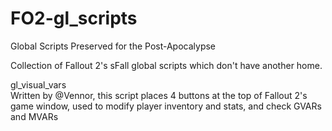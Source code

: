 # FO2-gl_scripts
Global Scripts Preserved for the Post-Apocalypse

Collection of Fallout 2's sFall global scripts which don't have another home.

gl_visual_vars   
Written by @Vennor, this script places 4 buttons at the top of Fallout 2's game window,
  used to modify player inventory and stats, and check GVARs and MVARs
